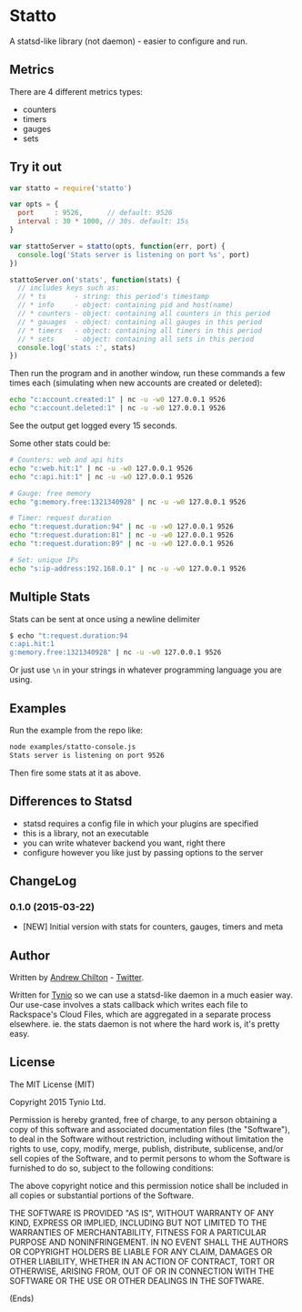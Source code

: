 # Statto #

A statsd-like library (not daemon) - easier to configure and run.

## Metrics ##

There are 4 different metrics types:

* counters
* timers
* gauges
* sets

## Try it out ##

```js
var statto = require('statto')

var opts = {
  port     : 9526,      // default: 9526
  interval : 30 * 1000, // 30s. default: 15s
}

var stattoServer = statto(opts, function(err, port) {
  console.log('Stats server is listening on port %s', port)
})

stattoServer.on('stats', function(stats) {
  // includes keys such as:
  // * ts       - string: this period's timestamp
  // * info     - object: containing pid and host(name)
  // * counters - object: containing all counters in this period
  // * gauages  - object: containing all gauges in this period
  // * timers   - object: containing all timers in this period
  // * sets     - object: containing all sets in this period
  console.log('stats :', stats)
})
```

Then run the program and in another window, run these commands a few times each (simulating when new accounts are
created or deleted):

```sh
echo "c:account.created:1" | nc -u -w0 127.0.0.1 9526
echo "c:account.deleted:1" | nc -u -w0 127.0.0.1 9526
```

See the output get logged every 15 seconds.

Some other stats could be:

```sh
# Counters: web and api hits
echo "c:web.hit:1" | nc -u -w0 127.0.0.1 9526
echo "c:api.hit:1" | nc -u -w0 127.0.0.1 9526

# Gauge: free memory
echo "g:memory.free:1321340928" | nc -u -w0 127.0.0.1 9526

# Timer: request duration
echo "t:request.duration:94" | nc -u -w0 127.0.0.1 9526
echo "t:request.duration:81" | nc -u -w0 127.0.0.1 9526
echo "t:request.duration:89" | nc -u -w0 127.0.0.1 9526

# Set: unique IPs
echo "s:ip-address:192.168.0.1" | nc -u -w0 127.0.0.1 9526
```

## Multiple Stats ##

Stats can be sent at once using a newline delimiter

```sh
$ echo "t:request.duration:94
c:api.hit:1
g:memory.free:1321340928" | nc -u -w0 127.0.0.1 9526
```

Or just use `\n` in your strings in whatever programming language you are using.

## Examples ##

Run the example from the repo like:

```sh
node examples/statto-console.js
Stats server is listening on port 9526
```

Then fire some stats at it as above.

## Differences to Statsd ##

* statsd requires a config file in which your plugins are specified
* this is a library, not an executable
* you can write whatever backend you want, right there
* configure however you like just by passing options to the server

## ChangeLog ##

### 0.1.0 (2015-03-22) ###

* [NEW] Initial version with stats for counters, gauges, timers and meta

## Author ##

Written by [Andrew Chilton](http://chilts.org/) - [Twitter](https://twitter.com/andychilton).

Written for [Tynio](https://tyn.io/) so we can use a statsd-like daemon in a much easier way. Our use-case involves a
stats callback which writes each file to Rackspace's Cloud Files, which are aggregated in a separate process elsewhere.
ie. the stats daemon is not where the hard work is, it's pretty easy.

## License ##

The MIT License (MIT)

Copyright 2015 Tynio Ltd.

Permission is hereby granted, free of charge, to any person obtaining a copy of this software and associated
documentation files (the "Software"), to deal in the Software without restriction, including without limitation the
rights to use, copy, modify, merge, publish, distribute, sublicense, and/or sell copies of the Software, and to permit
persons to whom the Software is furnished to do so, subject to the following conditions:

The above copyright notice and this permission notice shall be included in all copies or substantial portions of the
Software.

THE SOFTWARE IS PROVIDED "AS IS", WITHOUT WARRANTY OF ANY KIND, EXPRESS OR IMPLIED, INCLUDING BUT NOT LIMITED TO THE
WARRANTIES OF MERCHANTABILITY, FITNESS FOR A PARTICULAR PURPOSE AND NONINFRINGEMENT. IN NO EVENT SHALL THE AUTHORS OR
COPYRIGHT HOLDERS BE LIABLE FOR ANY CLAIM, DAMAGES OR OTHER LIABILITY, WHETHER IN AN ACTION OF CONTRACT, TORT OR
OTHERWISE, ARISING FROM, OUT OF OR IN CONNECTION WITH THE SOFTWARE OR THE USE OR OTHER DEALINGS IN THE SOFTWARE.

(Ends)
